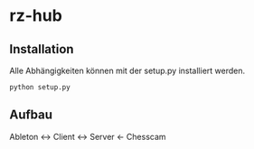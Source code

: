 # rz-hub

## Installation

Alle Abhängigkeiten können mit der setup.py installiert werden.
```
python setup.py
```

## Aufbau

Ableton <-> Client  <-> Server <- Chesscam